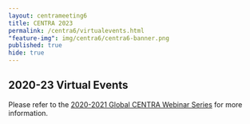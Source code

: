 ```yaml
---
layout: centrameeting6
title: CENTRA 2023
permalink: /centra6/virtualevents.html
"feature-img": img/centra6/centra6-banner.png
published: true
hide: true
---
```


## 2020-23 Virtual Events

Please refer to the <a href="https://www.globalcentra.org/2020-2021webinars/">2020-2021 Global CENTRA Webinar Series</a> for more information. 
